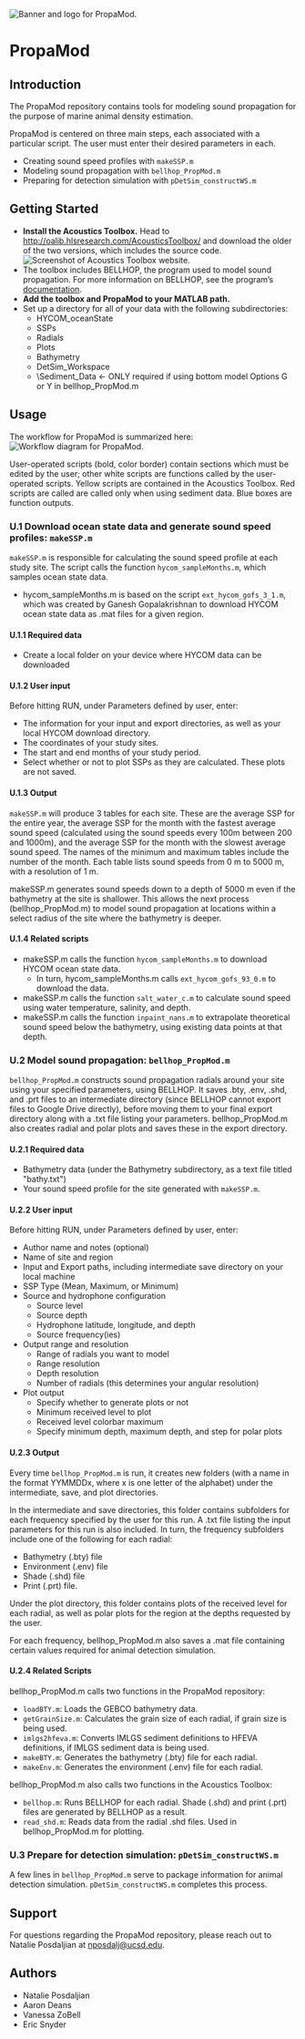 ![Banner and logo for PropaMod.](https://github.com/nposdalj/PropaMod/blob/main/PM_GitHub_Banner.png)

# PropaMod

## Introduction

The PropaMod repository contains tools for modeling sound propagation for the purpose of marine animal density estimation.

PropaMod is centered on three main steps, each associated with a particular script. The user must enter their desired parameters in each.
* Creating sound speed profiles with `makeSSP.m`
* Modeling sound propagation with `bellhop_PropMod.m`
* Preparing for detection simulation with `pDetSim_constructWS.m`


## Getting Started
* **Install the Acoustics Toolbox.** Head to http://oalib.hlsresearch.com/AcousticsToolbox/ and download the older of the two versions, which includes the source code.
![Screenshot of Acoustics Toolbox website.](https://github.com/nposdalj/PropaMod/blob/main/PropagationModeling_README_fig1.png)
* The toolbox includes BELLHOP, the program used to model sound propagation. For more information on BELLHOP, see the program’s [documentation](http://oalib.hlsresearch.com/Rays/HLS-2010-1.pdf).
* **Add the toolbox and PropaMod to your MATLAB path.**
* Set up a directory for all of your data with the following subdirectories:
  * HYCOM_oceanState
  * SSPs
  * Radials
  * Plots
  * Bathymetry
  * DetSim_Workspace
  * \Sediment_Data <- ONLY required if using bottom model Options G or Y in bellhop_PropMod.m


## Usage

The workflow for PropaMod is summarized here:
![Workflow diagram for PropaMod.](https://github.com/nposdalj/PropaMod/blob/main/PropagationModeling_README_fig2_revised.png)

User-operated scripts (bold, color border) contain sections which must be edited by the user; other white scripts are functions called by the user-operated scripts.
Yellow scripts are contained in the Acoustics Toolbox. Red scripts are called are called only when using sediment data. Blue boxes are function outputs.

### U.1 Download ocean state data and generate sound speed profiles: `makeSSP.m`
`makeSSP.m` is responsible for calculating the sound speed profile at each study site.
The script calls the function `hycom_sampleMonths.m`, which samples ocean state data.
* hycom_sampleMonths.m is based on the script `ext_hycom_gofs_3_1.m`, which was created by Ganesh Gopalakrishnan to download HYCOM ocean state data as .mat files for a given region.

#### U.1.1 Required data
* Create a local folder on your device where HYCOM data can be downloaded

#### U.1.2 User input
Before hitting RUN, under Parameters defined by user, enter:
* The information for your input and export directories, as well as your local HYCOM download directory.
* The coordinates of your study sites.
* The start and end months of your study period.
* Select whether or not to plot SSPs as they are calculated. These plots are not saved.

#### U.1.3 Output
`makeSSP.m` will produce 3 tables for each site. These are the average SSP for the entire year, the average SSP for the month with the fastest average sound speed (calculated using the sound speeds every 100m between 200 and 1000m), and the average SSP for the month with the slowest average sound speed. The names of the minimum and maximum tables include the number of the month. Each table lists sound speeds from 0 m to 5000 m, with a resolution of 1 m.

makeSSP.m generates sound speeds down to a depth of 5000 m even if the bathymetry at the site is shallower. This allows the next process (bellhop_PropMod.m) to model sound propagation at locations within a select radius of the site where the bathymetry is deeper.

#### U.1.4 Related scripts
* makeSSP.m calls the function `hycom_sampleMonths.m` to download HYCOM ocean state data.
  * In turn, hycom_sampleMonths.m calls `ext_hycom_gofs_93_0.m` to download the data.
* makeSSP.m calls the function `salt_water_c.m` to calculate sound speed using water temperature, salinity, and depth.
* makeSSP.m calls the function `inpaint_nans.m` to extrapolate theoretical sound speed below the bathymetry, using existing data points at that depth.


### U.2 Model sound propagation: `bellhop_PropMod.m`
`bellhop_PropMod.m` constructs sound propagation radials around your site using your specified parameters, using BELLHOP. It saves .bty, .env, .shd, and .prt files to an intermediate directory (since BELLHOP cannot export files to Google Drive directly), before moving them to your final export directory along with a .txt file listing your parameters. bellhop_PropMod.m also creates radial and polar plots and saves these in the export directory.

#### U.2.1 Required data
* Bathymetry data (under the Bathymetry subdirectory, as a text file titled "bathy.txt")
* Your sound speed profile for the site generated with `makeSSP.m`.

#### U.2.2 User input
Before hitting RUN, under Parameters defined by user, enter:
* Author name and notes (optional)
* Name of site and region
* Input and Export paths, including intermediate save directory on your local machine
* SSP Type (Mean, Maximum, or Minimum)
* Source and hydrophone configuration
  * Source level
  * Source depth
  * Hydrophone latitude, longitude, and depth
  * Source frequency(ies)
* Output range and resolution
  * Range of radials you want to model
  * Range resolution
  * Depth resolution
  * Number of radials (this determines your angular resolution)
* Plot output
  * Specify whether to generate plots or not
  * Minimum received level to plot
  * Received level colorbar maximum
  * Specify minimum depth, maximum depth, and step for polar plots

#### U.2.3 Output
Every time `bellhop_PropMod.m` is run, it creates new folders (with a name in the format YYMMDDx, where x is one letter of the alphabet) under the intermediate, save, and plot directories.

In the intermediate and save directories, this folder contains subfolders for each frequency specified by the user for this run. A .txt file listing the input parameters for this run is also included. In turn, the frequency subfolders include one of the following for each radial:
* Bathymetry (.bty) file
* Environment (.env) file 
* Shade (.shd) file
* Print (.prt) file.

Under the plot directory, this folder contains plots of the received level for each radial, as well as polar plots for the region at the depths requested by the user.

For each frequency, bellhop_PropMod.m also saves a .mat file containing certain values required for animal detection simulation.

#### U.2.4 Related Scripts
bellhop_PropMod.m calls two functions in the PropaMod repository:
* `loadBTY.m`: Loads the GEBCO bathymetry data.
* `getGrainSize.m`: Calculates the grain size of each radial, if grain size is being used.
* `imlgs2hfeva.m`: Converts IMLGS sediment definitions to HFEVA definitions, if IMLGS sediment data is being used.
* `makeBTY.m`: Generates the bathymetry (.bty) file for each radial.
* `makeEnv.m`: Generates the environment (.env) file for each radial.

bellhop_PropMod.m also calls two functions in the Acoustics Toolbox:
* `bellhop.m`: Runs BELLHOP for each radial. Shade (.shd) and print (.prt) files are generated by BELLHOP as a result.
* `read_shd.m`: Reads data from the radial .shd files. Used in bellhop_PropMod.m for plotting.


### U.3 Prepare for detection simulation: `pDetSim_constructWS.m`
A few lines in `bellhop_PropMod.m` serve to package information for animal detection simulation. `pDetSim_constructWS.m` completes this process.


## Support
For questions regarding the PropaMod repository, please reach out to Natalie Posdaljian at nposdalj@ucsd.edu.


## Authors
* Natalie Posdaljian
* Aaron Deans
* Vanessa ZoBell
* Eric Snyder
